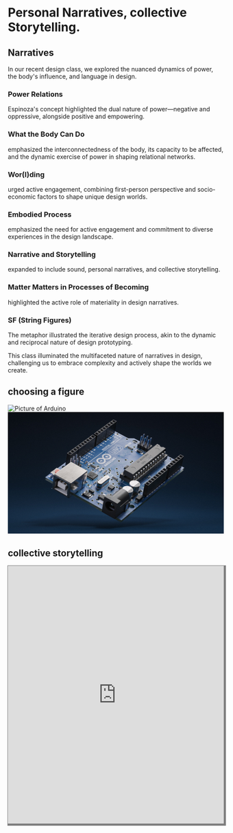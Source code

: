 # Personal Narratives, collective Storytelling. 

## Narratives

In our recent design class, we explored the nuanced dynamics of power, the body's influence, and language in design. 
### Power Relations
Espinoza's concept highlighted the dual nature of power—negative and oppressive, alongside positive and empowering.

### What the Body Can Do
emphasized the interconnectedness of the body, its capacity to be affected, and the dynamic exercise of power in shaping relational networks.

### Wor(l)ding
urged active engagement, combining first-person perspective and socio-economic factors to shape unique design worlds.

### Embodied Process
emphasized the need for active engagement and commitment to diverse experiences in the design landscape.


### Narrative and Storytelling
expanded to include sound, personal narratives, and collective storytelling.

### Matter Matters in Processes of Becoming
highlighted the active role of materiality in design narratives.

### SF (String Figures) 
The metaphor illustrated the iterative design process, akin to the dynamic and reciprocal nature of design prototyping.

This class illuminated the multifaceted nature of narratives in design, challenging us to embrace complexity and actively shape the worlds we create.

## choosing a figure
![Picture of Arduino](../../images/Bearbeitet/Arduino.png)
![Picture of Arduino](../../images/Bearbeitet/ArduinoB.png)


## collective storytelling

<iframe name="embed_readwrite" src="https://pad.riseup.net/p/TellingNarrative(s)Stories-keep?showControls=true&showChat=true&showLineNumbers=true&useMonospaceFont=false" width="100%" height="600" frameborder="0" style= "box-shadow: 2px 2px 0px 3px rgba(0, 0, 0, 0.50)"></iframe>